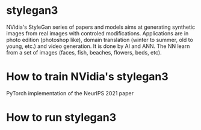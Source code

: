 # stylegan3
NVidia's StyleGan series of papers and models aims at generating synthetic images from real images with controled modifications.
Applications are in photo edition (photoshop like), domain translation (winter to summer, old to young, etc.) and video generation.
It is done by AI and ANN. The NN learn from a set of images (faces, fish, beaches, flowers, beds, etc).


# How to train NVidia's stylegan3 
PyTorch implementation of the NeurIPS 2021 paper


# How to run stylegan3


